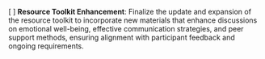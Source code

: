 [ ] **Resource Toolkit Enhancement**: Finalize the update and expansion of the resource toolkit to incorporate new materials that enhance discussions on emotional well-being, effective communication strategies, and peer support methods, ensuring alignment with participant feedback and ongoing requirements.